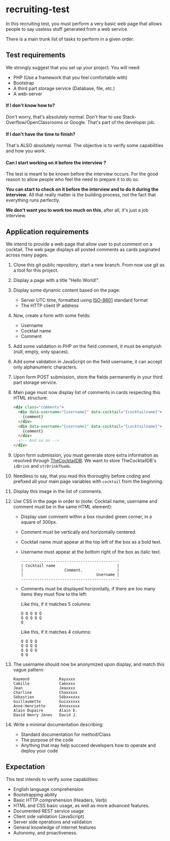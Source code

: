 # recruiting-test

In this recruiting test, you must perform a very basic web page that allows people to say useless stuff generated from a web service.

There is a main trunk list of tasks to perform in a given order.

## Test requirements

We strongly suggest that you set up your project. You will need:
 - PHP (Use a framework that you feel comfortable with)
 - Bootstrap
 - A third part storage service (Database, file, etc.)
 - A web-server

#### If I don't know how to?

Don't worry, that's absolutely normal. Don't fear to use Stack-Overflow/OpenClassrooms or Google. That's part of the developer job. 

#### If I don't have the time to finish?

That's ALSO absolutely normal. The objective is to verify some capabilities and how you work.

#### Can I start working on it before the interview ? 

The test is meant to be known before the interview occurs. For the good reason to allow people who feel the need to prepare it to do so.

**You can start to check on it before the interview and to do it during the interview**. All that really matter is the building process, not the fact that everything runs perfectly.

**We don't want you to work too much on this**, after all, it's just a job interview.

## Application requirements

We intend to provide a web page that allow user to put comment on a cocktail. The web page displays all posted comments as cards paginated across many pages.

1. Clone this git public repository, start a new branch. From now use git as a tool for this project.
1. Display a page with a title "Hello World!".
1. Display some dynamic content based on the page:
   - Server UTC time, formatted using [ISO-8601](https://en.wikipedia.org/wiki/ISO_8601) standard format 
   - The HTTP client IP address
1. Now, create a form with some fields:
   - Username
   - Cocktail name
   - Comment
1. Add some validation in PHP on the field comment, it must be emptyish (null, empty, only spaces).
1. Add some validation in JavaScript on the field username, it can accept only alphanumeric characters.
1. Upon form POST submission, store the fields permanently in your third part storage service. 
1. Main page must now display list of comments in cards respecting this HTML structure:
    ```html
    <div class="comments">
      <div data-username="{username}" data-cocktail="{cocktailname}">
        {comment}
      </div>
      <div data-username="{username}" data-cocktail="{cocktailname}">
        {comment}
      </div>
      <!-- And so on -->  
    </div>
    ```
1. Upon form submission, you must generate store extra information as resolved through [TheCocktailDB](https://www.thecocktaildb.com/api.php). We want to store TheCocktailDB's `idDrink` and `strDrinkThumb`.
1. Needless to say, that you read this thoroughly before coding and prefixed all your main page variables with `cocktail` from the beginning.
1. Display this image in the list of comments.
1. Use CSS in the page in order to (note: Cocktail name, username and comment must be in the same HTML element):
   * Display user comment within a box rounded green corner, in a square of 300px.
   * Comment must be vertically and horizontally centered.
   * Cocktail name must appear at the top left of the box as a bold text.
   * Username must appear at the bottom right of the box as italic text.
   
         -------------------------------------------
         | Cocktail name                           |
         |                  Comment.               |
         |                                Username |
         -------------------------------------------

   * Comments must be displayed horizontally, if there are too many items they must flow to the left:
   
     Like this, if it matches 5 columns:
     
         Q Q Q Q Q
         Q Q Q Q Q
         Q
     
     Like this, if it matches 4 columns:
     
         Q Q Q Q
         Q Q Q Q
         Q Q Q Q
         Q Q

1. The username should now be anonymized upon display, and match this vague pattern:
    ```
    Raymond             Rayxxxx
    Camille             Camxxxx
    Jean                Jeaxxxx
    Charline            Chaxxxxx
    Sébastien           Sébxxxxxx
    Guillaumette        Guixxxxxx
    Anne-Henriette      Annxxxxxx
    Alain Dupaire       Alain D.
    David Henry Jones   David J.
    ```

1. Write a minimal documentation describing:
   * Standard documentation for method/Class
   * The purpose of the code
   * Anything that may help succeed developers how to operate and deploy your code

## Expectation

This test intends to verify some capabilities:

* English language comprehension
* Bootstrapping ability
* Basic HTTP comprehension (Headers, Verb)
* HTML and CSS basic usage, as well as more advanced features.
* Documented REST service usage
* Client side validation (JavaScript)
* Server side operations and validation
* General knowledge of internet features
* Autonomy, and proactiveness.
